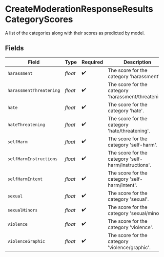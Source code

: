 # CreateModerationResponseResultsCategoryScores

A list of the categories along with their scores as predicted by model.


## Fields

| Field                                                | Type                                                 | Required                                             | Description                                          |
| ---------------------------------------------------- | ---------------------------------------------------- | ---------------------------------------------------- | ---------------------------------------------------- |
| `harassment`                                         | *float*                                              | :heavy_check_mark:                                   | The score for the category 'harassment'.             |
| `harassmentThreatening`                              | *float*                                              | :heavy_check_mark:                                   | The score for the category 'harassment/threatening'. |
| `hate`                                               | *float*                                              | :heavy_check_mark:                                   | The score for the category 'hate'.                   |
| `hateThreatening`                                    | *float*                                              | :heavy_check_mark:                                   | The score for the category 'hate/threatening'.       |
| `selfHarm`                                           | *float*                                              | :heavy_check_mark:                                   | The score for the category 'self-harm'.              |
| `selfHarmInstructions`                               | *float*                                              | :heavy_check_mark:                                   | The score for the category 'self-harm/instructions'. |
| `selfHarmIntent`                                     | *float*                                              | :heavy_check_mark:                                   | The score for the category 'self-harm/intent'.       |
| `sexual`                                             | *float*                                              | :heavy_check_mark:                                   | The score for the category 'sexual'.                 |
| `sexualMinors`                                       | *float*                                              | :heavy_check_mark:                                   | The score for the category 'sexual/minors'.          |
| `violence`                                           | *float*                                              | :heavy_check_mark:                                   | The score for the category 'violence'.               |
| `violenceGraphic`                                    | *float*                                              | :heavy_check_mark:                                   | The score for the category 'violence/graphic'.       |